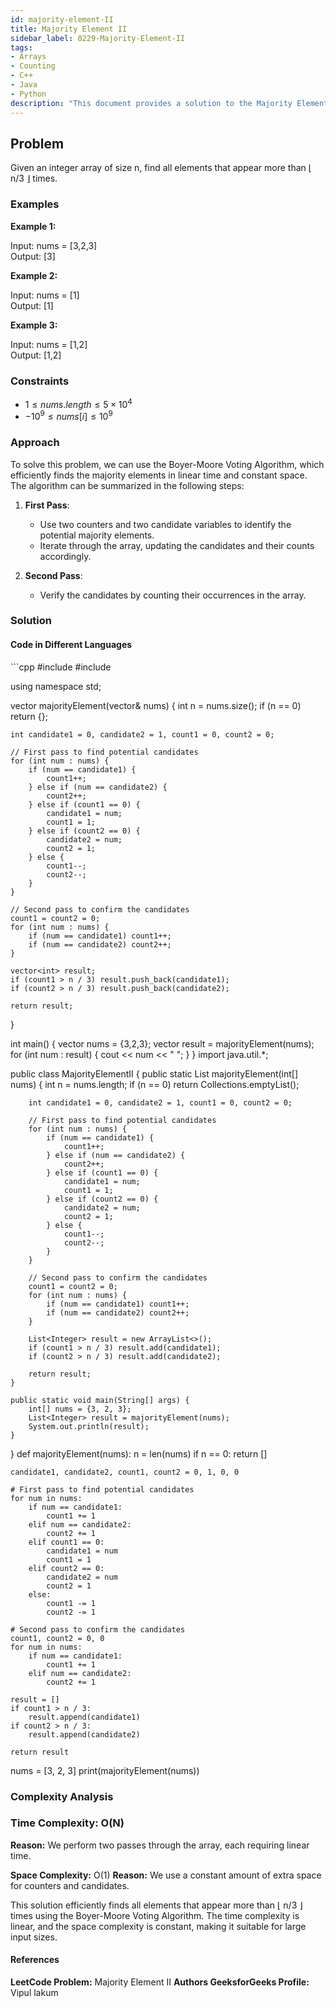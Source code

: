 ```yaml
---
id: majority-element-II
title: Majority Element II
sidebar_label: 0229-Majority-Element-II
tags:
- Arrays
- Counting
- C++
- Java
- Python
description: "This document provides a solution to the Majority Element II problem, where we need to find all elements that appear more than ⌊ n/3 ⌋ times."
---
```


## Problem

Given an integer array of size n, find all elements that appear more than ⌊ n/3 ⌋ times.

### Examples

**Example 1:**

Input: nums = [3,2,3]  
Output: [3]

**Example 2:**

Input: nums = [1]  
Output: [1]

**Example 3:**

Input: nums = [1,2]  
Output: [1,2]

### Constraints

- $1 \leq nums.length \leq 5 \times 10^4$
- $-10^9 \leq nums[i] \leq 10^9$

### Approach

To solve this problem, we can use the Boyer-Moore Voting Algorithm, which efficiently finds the majority elements in linear time and constant space. The algorithm can be summarized in the following steps:

1. **First Pass**:
   - Use two counters and two candidate variables to identify the potential majority elements.
   - Iterate through the array, updating the candidates and their counts accordingly.

2. **Second Pass**:
   - Verify the candidates by counting their occurrences in the array.

### Solution

#### Code in Different Languages

<Tabs>
<TabItem value="cpp" label="C++">
<SolutionAuthor name="@Vipullakum007"/>
```cpp
#include <vector>
#include <iostream>

using namespace std;

vector<int> majorityElement(vector<int>& nums) {
    int n = nums.size();
    if (n == 0) return {};
    
    int candidate1 = 0, candidate2 = 1, count1 = 0, count2 = 0;
    
    // First pass to find potential candidates
    for (int num : nums) {
        if (num == candidate1) {
            count1++;
        } else if (num == candidate2) {
            count2++;
        } else if (count1 == 0) {
            candidate1 = num;
            count1 = 1;
        } else if (count2 == 0) {
            candidate2 = num;
            count2 = 1;
        } else {
            count1--;
            count2--;
        }
    }
    
    // Second pass to confirm the candidates
    count1 = count2 = 0;
    for (int num : nums) {
        if (num == candidate1) count1++;
        if (num == candidate2) count2++;
    }
    
    vector<int> result;
    if (count1 > n / 3) result.push_back(candidate1);
    if (count2 > n / 3) result.push_back(candidate2);
    
    return result;
}

int main() {
    vector<int> nums = {3,2,3};
    vector<int> result = majorityElement(nums);
    for (int num : result) {
        cout << num << " ";
    }
}
</TabItem>
<TabItem value="java" label="Java">
<SolutionAuthor name="@Vipullakum007"/>
import java.util.*;

public class MajorityElementII {
    public static List<Integer> majorityElement(int[] nums) {
        int n = nums.length;
        if (n == 0) return Collections.emptyList();
        
        int candidate1 = 0, candidate2 = 1, count1 = 0, count2 = 0;
        
        // First pass to find potential candidates
        for (int num : nums) {
            if (num == candidate1) {
                count1++;
            } else if (num == candidate2) {
                count2++;
            } else if (count1 == 0) {
                candidate1 = num;
                count1 = 1;
            } else if (count2 == 0) {
                candidate2 = num;
                count2 = 1;
            } else {
                count1--;
                count2--;
            }
        }
        
        // Second pass to confirm the candidates
        count1 = count2 = 0;
        for (int num : nums) {
            if (num == candidate1) count1++;
            if (num == candidate2) count2++;
        }
        
        List<Integer> result = new ArrayList<>();
        if (count1 > n / 3) result.add(candidate1);
        if (count2 > n / 3) result.add(candidate2);
        
        return result;
    }

    public static void main(String[] args) {
        int[] nums = {3, 2, 3};
        List<Integer> result = majorityElement(nums);
        System.out.println(result);
    }
}
</TabItem>
<TabItem value="python" label="Python">
<SolutionAuthor name="@Vipullakum007"/>
def majorityElement(nums):
    n = len(nums)
    if n == 0:
        return []
    
    candidate1, candidate2, count1, count2 = 0, 1, 0, 0
    
    # First pass to find potential candidates
    for num in nums:
        if num == candidate1:
            count1 += 1
        elif num == candidate2:
            count2 += 1
        elif count1 == 0:
            candidate1 = num
            count1 = 1
        elif count2 == 0:
            candidate2 = num
            count2 = 1
        else:
            count1 -= 1
            count2 -= 1
    
    # Second pass to confirm the candidates
    count1, count2 = 0, 0
    for num in nums:
        if num == candidate1:
            count1 += 1
        elif num == candidate2:
            count2 += 1
    
    result = []
    if count1 > n / 3:
        result.append(candidate1)
    if count2 > n / 3:
        result.append(candidate2)
    
    return result

nums = [3, 2, 3]
print(majorityElement(nums))
</TabItem>
</Tabs>

### Complexity Analysis

### Time Complexity: O(N)
**Reason:** We perform two passes through the array, each requiring linear time.

**Space Complexity:** O(1)
**Reason:** We use a constant amount of extra space for counters and candidates.

This solution efficiently finds all elements that appear more than ⌊ n/3 ⌋ times using the Boyer-Moore Voting Algorithm. The time complexity is linear, and the space complexity is constant, making it suitable for large input sizes.

#### References
**LeetCode Problem:** Majority Element II
**Authors GeeksforGeeks Profile:** Vipul lakum
```